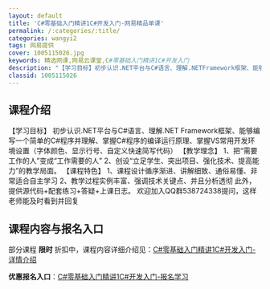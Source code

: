 ```yaml
---
layout: default
title: 'C#零基础入门精讲1C#开发入门-网易精品单课'
permalink: /:categories/:title/
categories: wangyi2
tags: 网易提供
cover: 1005115026.jpg
keywords: 精选网课,网易云课堂,C#零基础入门精讲1C#开发入门
description: "【学习目标】初步认识.NET平台与C#语言、理解.NETFramework框架、能够编写一个简单的C#程序并理解、掌握C#程序的编译运行原理、掌握VS常用开发环境设置（字体颜色、显示行号、自"
classid: 1005115026
---
```


## 课程介绍

【学习目标】
初步认识.NET平台与C#语言、理解.NET Framework框架、能够编写一个简单的C#程序并理解、掌握C#程序的编译运行原理、掌握VS常用开发环境设置（字体颜色、显示行号、自定义快速简写代码）
【教学理念】
1、把“需要工作的人”变成“工作需要的人”
2、创设“立足学生、突出项目、强化技术、提高能力”的教学局面。
【课程特色】
1、课程设计循序渐进、讲解细致、通俗易懂、非常适合自主学习
2、教学过程实例丰富、强调技术关键点、并且分析透彻
此外，提供源代码+配套练习+答疑+上课日志。
欢迎加入QQ群538724338提问，这样老师能及时看到并回复

## 课程内容与报名入口

部分课程 **限时** 折扣中，课程内容详细介绍见：[C#零基础入门精讲1C#开发入门-详情介绍](https://study.163.com/course/introduction/1005115026.htm?share=1&shareId=1025206652&utm_campaign=share&utm_medium=iphoneShare&utm_source=&utm_u=1025206652)

**优惠报名入口**：[C#零基础入门精讲1C#开发入门-报名学习](https://study.163.com/course/introduction/1005115026.htm?share=1&shareId=1025206652&utm_campaign=share&utm_medium=iphoneShare&utm_source=&utm_u=1025206652)

